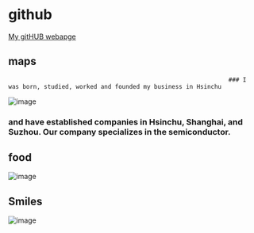 # github

[My gitHUB webapge](https://github.com/Jiang-Wen-Hwang)

## maps
                                                                  ### I was born, studied, worked and founded my business in Hsinchu 
![image](https://github.com/user-attachments/assets/a5103449-bb8c-4c0d-8d39-709654ff3ed7)
### and have established companies in Hsinchu, Shanghai, and Suzhou. Our company specializes in the semiconductor.


## food

![image](https://github.com/user-attachments/assets/bb043f93-e3cb-446f-9964-d2d9926c1b05)


## Smiles

![image](https://github.com/user-attachments/assets/9e9df7a8-414f-4ec0-9f0d-9ea5626b5c4a)


